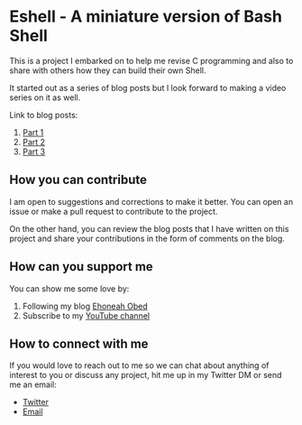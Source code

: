 # Eshell - A miniature version of Bash Shell
This is a project I embarked on to help me revise C programming and also to share with others how they can build their own Shell.

It started out as a series of blog posts but I look forward to making a video series on it as well.

Link to blog posts:
1. [Part 1](https://blog.ehoneahobed.com/building-a-simple-shell-in-c-part-1)
2. [Part 2](https://blog.ehoneahobed.com/building-a-simple-shell-in-c-part-2)
3. [Part 3](https://blog.ehoneahobed.com/building-a-simple-shell-in-c-part-3)

## How you can contribute
I am open to suggestions and corrections to make it better. You can open an issue or make a pull request to contribute to the project.

On the other hand, you can review the blog posts that I have written on this project and share your contributions in the form of comments on the blog.

## How can you support me
You can show me some love by:
1. Following my blog [Ehoneah Obed](https://hashnode.com/@ehoneahobed)
2. Subscribe to my [YouTube channel](https://youtube.com/@ehoneahobed?sub_confirmation=1) 

## How to connect with me
If you would love to reach out to me so we can chat about anything of interest to you or discuss any project, hit me up in my Twitter DM or send me an email:
- [Twitter](https://ehoneahobed.com/twitter)
- [Email](mailto:ehoneahobed@hotmail.com)